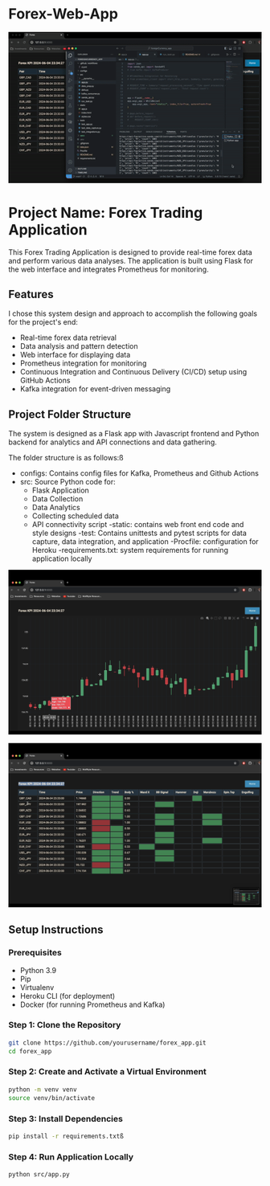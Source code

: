 # Forex-Web-App
![alt images](https://github.com/ramruph/Forex-Web-App/blob/main/images/demo.gif)

# Project Name: Forex Trading Application

This Forex Trading Application is designed to provide real-time forex data and perform various data analyses. The application is built using Flask for the web interface and integrates Prometheus for monitoring.

## Features
I chose this system design and approach to accomplish the following goals for the project's end:
- Real-time forex data retrieval
- Data analysis and pattern detection
- Web interface for displaying data
- Prometheus integration for monitoring
- Continuous Integration and Continuous Delivery (CI/CD) setup using GitHub Actions
- Kafka integration for event-driven messaging

## Project Folder Structure
The system is designed as a Flask app with Javascript frontend and Python backend for analytics and API connections and data gathering.

The folder structure is as follows:ß
- configs: Contains config files for Kafka, Prometheus and Github Actions
- src: Source Python code for:
    - Flask Application
    - Data Collection
    - Data Analytics
    - Collecting scheduled data
    - API connectivity script
-static: contains web front end code and style designs
-test: Contains unittests and pytest scripts for data capture, data integration, and application
-Procfile: configuration for Heroku
-requirements.txt: system requirements for running application locally

![alt images](https://github.com/ramruph/Forex-Web-App/blob/main/images/screenshot1.png)

![alt images](https://github.com/ramruph/Forex-Web-App/blob/main/images/screenshot2.png)

## Setup Instructions
### Prerequisites
- Python 3.9
- Pip
- Virtualenv
- Heroku CLI (for deployment)
- Docker (for running Prometheus and Kafka)

### Step 1: Clone the Repository

```bash
git clone https://github.com/yourusername/forex_app.git
cd forex_app
```

### Step 2: Create and Activate a Virtual Environment
```bash
python -m venv venv
source venv/bin/activate  
```
### Step 3: Install Dependencies
```bash
pip install -r requirements.txtß
```
### Step 4: Run Application Locally
```bash
python src/app.py
```


